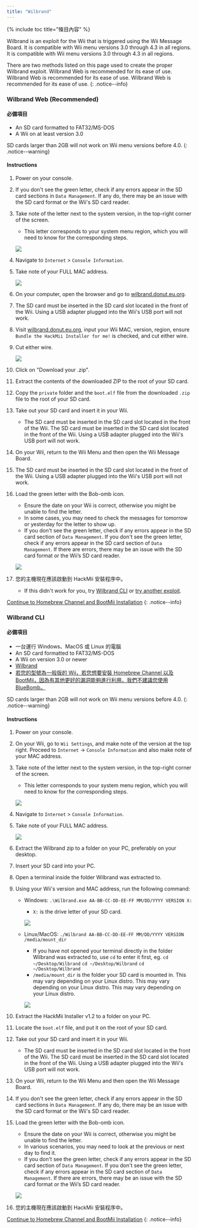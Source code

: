 ```yaml
---
title: "Wilbrand"
---
```


{% include toc title="條目內容" %}

Wilbrand is an exploit for the Wii that is triggered using the Wii Message Board. It is compatible with Wii menu versions 3.0 through 4.3 in all regions. It is compatible with Wii menu versions 3.0 through 4.3 in all regions.

There are two methods listed on this page used to create the proper Wilbrand exploit. Wilbrand Web is recommended for its ease of use. Wilbrand Web is recommended for its ease of use. Wilbrand Web is recommended for its ease of use.
{: .notice--info}

### Wilbrand Web (Recommended)

#### 必備項目

* An SD card formatted to FAT32/MS-DOS
* A Wii on at least version 3.0

SD cards larger than 2GB will not work on Wii menu versions before 4.0.
{: .notice--warning}

#### Instructions

1. Power on your console.
1. If you don't see the green letter, check if any errors appear in the SD card sections in `Data Management`. If any do, there may be an issue with the SD card format or the Wii's SD card reader.
1. Take note of the letter next to the system version, in the top-right corner of the screen.
    + This letter corresponds to your system menu region, which you will need to know for the corresponding steps.

    ![](/images/wii/SystemMenuVersion.png)

1. Navigate to `Internet` > `Console Information`.
1. Take note of your FULL MAC address.

    ![](/images/wii/MacAddress.png)

1. On your computer, open the browser and go to [wilbrand.donut.eu.org](https://wilbrand.donut.eu.org/).
1. The SD card must be inserted in the SD card slot located in the front of the Wii. Using a USB adapter plugged into the Wii's USB port will not work.
1. Visit [wilbrand.donut.eu.org](https://wilbrand.donut.eu.org/), input your Wii MAC, version, region, ensure `Bundle the HackMii Installer for me!` is checked, and cut either wire.
1. Cut either wire.

    ![](/images/exploits/wilbrand/web.png)

1. Click on "Download your .zip".
1. Extract the contents of the downloaded ZIP to the root of your SD card.
1. Copy the `private` folder and the `boot.elf` file from the downloaded `.zip` file to the root of your SD card.
1. Take out your SD card and insert it in your Wii.
    + The SD card must be inserted in the SD card slot located in the front of the Wii. The SD card must be inserted in the SD card slot located in the front of the Wii. Using a USB adapter plugged into the Wii's USB port will not work.
1. On your Wii, return to the Wii Menu and then open the Wii Message Board.
1. The SD card must be inserted in the SD card slot located in the front of the Wii. Using a USB adapter plugged into the Wii's USB port will not work.
1. Load the green letter with the Bob-omb icon.
    + Ensure the date on your Wii is correct, otherwise you might be unable to find the letter.
    + In some cases, you may need to check the messages for tomorrow or yesterday for the letter to show up.
    + If you don't see the green letter, check if any errors appear in the SD card section of `Data Management`. If you don't see the green letter, check if any errors appear in the SD card section of `Data Management`. If there are errors, there may be an issue with the SD card format or the Wii’s SD card reader.

    ![](/images/exploits/wilbrand/msgboard.png)

1. 您的主機現在應該啟動到 HackMii 安裝程序中。
    + If this didn't work for you, try [Wilbrand CLI](#wilbrand-cli) or [try another exploit](get-started).

[Continue to Homebrew Channel and BootMii Installation](hbc)
{: .notice--info}

### Wilbrand CLI

#### 必備項目

* 一台運行 Windows、MacOS 或 Linux 的電腦
* An SD card formatted to FAT32/MS-DOS
* A Wii on version 3.0 or newer
* [Wilbrand](https://static.wiidatabase.de/Wilbrand.zip)
* [若您的型號為一般版的 Wii，若您想要安裝 Homebrew Channel 以及 BootMii，因為有其他更好的漏洞能夠進行利用，我們不建議您使用 BlueBomb。](https://bootmii.org/download/)

SD cards larger than 2GB will not work on Wii menu versions before 4.0.
{: .notice--warning}

#### Instructions

1. Power on your console.
1. On your Wii, go to `Wii Settings`, and make note of the version at the top right. Proceed to `Internet` -> `Console Information` and also make note of your MAC address.
1. Take note of the letter next to the system version, in the top-right corner of the screen.
    + This letter corresponds to your system menu region, which you will need to know for the corresponding steps.

    ![](/images/wii/SystemMenuVersion.png)

1. Navigate to `Internet` > `Console Information`.
1. Take note of your FULL MAC address.

    ![](/images/wii/MacAddress.png)

1. Extract the Wilbrand zip to a folder on your PC, preferably on your desktop.
1. Insert your SD card into your PC.
1. Open a terminal inside the folder Wilbrand was extracted to.
1. Using your Wii's version and MAC address, run the following command:

    + Windows: `.\Wilbrand.exe AA-BB-CC-DD-EE-FF MM/DD/YYYY VERSION X:`
        + `X:` is the drive letter of your SD card.

        ![](/images/exploits/wilbrand/windows.png)

    + Linux/MacOS: `./Wilbrand AA-BB-CC-DD-EE-FF MM/DD/YYYY VERSION /media/mount_dir`
        + If you have not opened your terminal directly in the folder Wilbrand was extracted to, use `cd` to enter it first, eg. `cd ~/Desktop/Wilbrand` `cd ~/Desktop/Wilbrand` `cd ~/Desktop/Wilbrand`
        + `/media/mount_dir` is the folder your SD card is mounted in. This may vary depending on your Linux distro. This may vary depending on your Linux distro. This may vary depending on your Linux distro.

        ![](/images/exploits/wilbrand/linux.png)

1. Extract the HackMii Installer v1.2 to a folder on your PC.
1. Locate the `boot.elf` file, and put it on the root of your SD card.
1. Take out your SD card and insert it in your Wii.
    + The SD card must be inserted in the SD card slot located in the front of the Wii. The SD card must be inserted in the SD card slot located in the front of the Wii. Using a USB adapter plugged into the Wii's USB port will not work.
1. On your Wii, return to the Wii Menu and then open the Wii Message Board.
1. If you don't see the green letter, check if any errors appear in the SD card sections in `Data Management`. If any do, there may be an issue with the SD card format or the Wii's SD card reader.
1. Load the green letter with the Bob-omb icon.
    + Ensure the date on your Wii is correct, otherwise you might be unable to find the letter.
    + In various scenarios, you may need to look at the previous or next day to find it.
    + If you don't see the green letter, check if any errors appear in the SD card section of `Data Management`. If you don't see the green letter, check if any errors appear in the SD card section of `Data Management`. If there are errors, there may be an issue with the SD card format or the Wii’s SD card reader.

    ![](/images/exploits/wilbrand/msgboard.png)

1. 您的主機現在應該啟動到 HackMii 安裝程序中。

[Continue to Homebrew Channel and BootMii Installation](hbc)
{: .notice--info}
